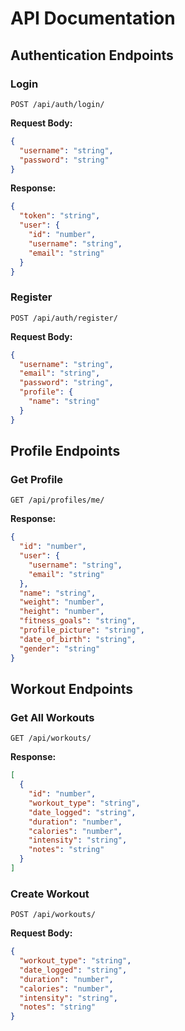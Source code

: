 # API Documentation

## Authentication Endpoints

### Login
```http
POST /api/auth/login/
```

**Request Body:**
```json
{
  "username": "string",
  "password": "string"
}
```

**Response:**
```json
{
  "token": "string",
  "user": {
    "id": "number",
    "username": "string",
    "email": "string"
  }
}
```

### Register
```http
POST /api/auth/register/
```

**Request Body:**
```json
{
  "username": "string",
  "email": "string",
  "password": "string",
  "profile": {
    "name": "string"
  }
}
```

## Profile Endpoints

### Get Profile
```http
GET /api/profiles/me/
```

**Response:**
```json
{
  "id": "number",
  "user": {
    "username": "string",
    "email": "string"
  },
  "name": "string",
  "weight": "number",
  "height": "number",
  "fitness_goals": "string",
  "profile_picture": "string",
  "date_of_birth": "string",
  "gender": "string"
}
```

## Workout Endpoints

### Get All Workouts
```http
GET /api/workouts/
```

**Response:**
```json
[
  {
    "id": "number",
    "workout_type": "string",
    "date_logged": "string",
    "duration": "number",
    "calories": "number",
    "intensity": "string",
    "notes": "string"
  }
]
```

### Create Workout
```http
POST /api/workouts/
```

**Request Body:**
```json
{
  "workout_type": "string",
  "date_logged": "string",
  "duration": "number",
  "calories": "number",
  "intensity": "string",
  "notes": "string"
}
```